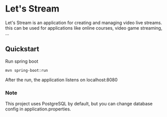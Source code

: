 # Let's Stream
Let's Stream is an application for creating and managing video live streams. this can be used for applications
like online courses, video game streaming, ...

## Quickstart

Run spring boot

```
mvn spring-boot:run
```

After the run, the application listens on localhost:8080

### Note
This project uses PostgreSQL by default, but you can change database config in application.properties.